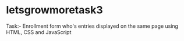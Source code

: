 # letsgrowmoretask3
Task:- Enrollment form who's entries displayed on the same page using HTML, CSS and JavaScript
